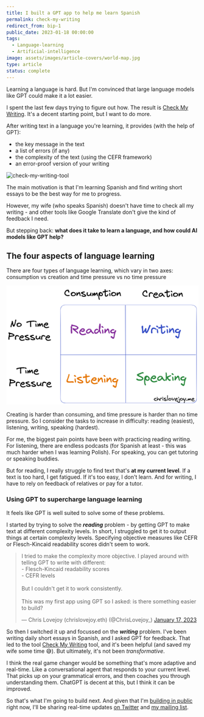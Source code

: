 ```yaml
---
title: I built a GPT app to help me learn Spanish
permalink: check-my-writing
redirect_from: bip-1
public_date: 2023-01-18 00:00:00
tags:
  - Language-learning
  - Artificial-intelligence
image: assets/images/article-covers/world-map.jpg
type: article
status: complete
---
```

Learning a language is hard. But I'm convinced that large language models like GPT could make it a lot easier.

I spent the last few days trying to figure out how. The result is [Check My Writing](https://CheckMyForeignWriting.com). It's a decent starting point, but I want to do more. 

After writing text in a language you're learning, it provides (with the help of GPT):
- the key message in the text
- a list of errors (if any)
- the complexity of the text (using the CEFR framework)
- an error-proof version of your writing

![check-my-writing-tool](/assets/images/article-images/check-my-writing.gif)

The main motivation is that I'm learning Spanish and find writing short essays to be the best way for me to progress.

However, my wife (who speaks Spanish) doesn't have time to check all my writing - and other tools like Google Translate don't give the kind of feedback I need.

But stepping back: **what does it take to learn a language, and how could AI models like GPT help?**


## The four aspects of language learning
There are four types of language learning, which vary in two axes: consumption vs creation and time pressure vs no time pressure

![](/assets/images/article-images/language-learning-square.png)

Creating is harder than consuming, and time pressure is harder than no time pressure. So I consider the tasks to increase in difficulty: reading (easiest), listening, writing, speaking (hardest).

For me, the biggest pain points have been with practicing reading writing. For listening, there are endless podcasts (for Spanish at least - this was much harder when I was learning Polish). For speaking, you can get tutoring or speaking buddies.

But for reading, I really struggle to find text that's **at my current level**. If a text is too hard, I get fatigued. If it's too easy, I don't learn. And for writing, I have to rely on feedback of relatives or pay for a tutor.


### Using GPT to supercharge language learning
It feels like GPT is well suited to solve some of these problems.

I started by trying to solve the ***reading*** problem - by getting GPT to make text at different complexity levels. In short, I struggled to get it to output things at certain complexity levels. Specifying objective measures like CEFR or Flesch-Kincaid readability scores didn't seem to work.

<blockquote class="twitter-tweet"><p lang="en" dir="ltr">I tried to make the complexity more objective. I played around with telling GPT to write with different:<br>- Flesch-Kincaid readability scores<br>- CEFR levels<br><br>But I couldn&#39;t get it to work consistently.<br><br>This was my first app using GPT so I asked: is there something easier to build?</p>&mdash; Chris Lovejoy (chrislovejoy.eth) (@ChrisLovejoy_) <a href="https://twitter.com/ChrisLovejoy_/status/1615395289455525920?ref_src=twsrc%5Etfw">January 17, 2023</a></blockquote> <script async src="https://platform.twitter.com/widgets.js" charset="utf-8"></script>

So then I switched it up and focussed on the ***writing*** problem. I've been writing daily short essays in Spanish, and I asked GPT for feedback. That led to the tool [Check My Writing](https://CheckMyForeignWriting.com) tool, and it's been helpful (and saved my wife some time 😅). But ultimately, it's not been *transformative*.

I think the real game changer would be something that's more adaptive and real-time. Like a conversational agent that responds to your current level. That picks up on your grammatical errors, and then coaches you through understanding them. ChatGPT is decent at this, but I think it can be improved.

So that's what I'm going to build next. And given that I'm [building in public](public) right now, I'll be sharing real-time updates [on Twitter](https://www.twitter.com/ChrisLovejoy_) and [my mailing list](https://chrislovejoy.substack.com).
